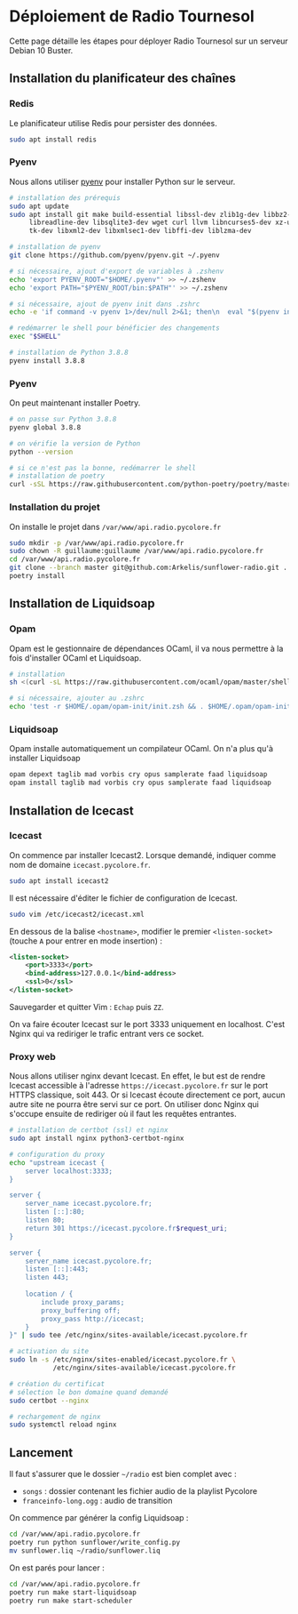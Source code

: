 # Déploiement de Radio Tournesol

Cette page détaille les étapes pour déployer Radio Tournesol sur un serveur
Debian 10 Buster.

## Installation du planificateur des chaînes

### Redis

Le planificateur utilise Redis pour persister des données.

```zsh
sudo apt install redis
```

### Pyenv

Nous allons utiliser [pyenv](https://github.com/pyenv/pyenv) pour installer
Python sur le serveur.

```zsh
# installation des prérequis
sudo apt update
sudo apt install git make build-essential libssl-dev zlib1g-dev libbz2-dev \
     libreadline-dev libsqlite3-dev wget curl llvm libncurses5-dev xz-utils \
     tk-dev libxml2-dev libxmlsec1-dev libffi-dev liblzma-dev

# installation de pyenv
git clone https://github.com/pyenv/pyenv.git ~/.pyenv

# si nécessaire, ajout d'export de variables à .zshenv
echo 'export PYENV_ROOT="$HOME/.pyenv"' >> ~/.zshenv
echo 'export PATH="$PYENV_ROOT/bin:$PATH"' >> ~/.zshenv

# si nécessaire, ajout de pyenv init dans .zshrc
echo -e 'if command -v pyenv 1>/dev/null 2>&1; then\n  eval "$(pyenv init -)"\nfi' >> ~/.zshrc

# redémarrer le shell pour bénéficier des changements
exec "$SHELL"

# installation de Python 3.8.8
pyenv install 3.8.8
```

### Pyenv

On peut maintenant installer Poetry.

```zsh
# on passe sur Python 3.8.8
pyenv global 3.8.8

# on vérifie la version de Python
python --version

# si ce n'est pas la bonne, redémarrer le shell
# installation de poetry
curl -sSL https://raw.githubusercontent.com/python-poetry/poetry/master/get-poetry.py | python
```

### Installation du projet

On installe le projet dans `/var/www/api.radio.pycolore.fr`

```zsh
sudo mkdir -p /var/www/api.radio.pycolore.fr
sudo chown -R guillaume:guillaume /var/www/api.radio.pycolore.fr
cd /var/www/api.radio.pycolore.fr
git clone --branch master git@github.com:Arkelis/sunflower-radio.git .
poetry install
```

## Installation de Liquidsoap

### Opam

Opam est le gestionnaire de dépendances OCaml, il va nous permettre à la fois
d'installer OCaml et Liquidsoap.

```zsh
# installation
sh <(curl -sL https://raw.githubusercontent.com/ocaml/opam/master/shell/install.sh)

# si nécessaire, ajouter au .zshrc
echo 'test -r $HOME/.opam/opam-init/init.zsh && . $HOME/.opam/opam-init/init.zsh > /dev/null 2> /dev/null || true' >> ~/.zshrc
```

### Liquidsoap

Opam installe automatiquement un compilateur OCaml. On n'a plus qu'à installer
Liquidsoap

```zsh
opam depext taglib mad vorbis cry opus samplerate faad liquidsoap
opam install taglib mad vorbis cry opus samplerate faad liquidsoap
```

## Installation de Icecast

### Icecast

On commence par installer Icecast2. Lorsque demandé, indiquer comme 
nom de domaine `icecast.pycolore.fr`.

```zsh
sudo apt install icecast2
```

Il est nécessaire d'éditer le fichier de configuration de Icecast.

```zsh
sudo vim /etc/icecast2/icecast.xml
```

En dessous de la balise `<hostname>`, modifier le premier `<listen-socket>`
(touche `A` pour entrer en mode insertion) :

```xml
<listen-socket>
    <port>3333</port>
    <bind-address>127.0.0.1</bind-address> 
    <ssl>0</ssl>
</listen-socket>
```

Sauvegarder et quitter Vim : `Echap` puis `ZZ`.

On va faire écouter Icecast sur le port 3333 uniquement en localhost. C'est 
Nginx qui va rediriger le trafic entrant vers ce socket.

### Proxy web

Nous allons utiliser nginx devant Icecast. En effet, le but est de rendre
Icecast accessible à l'adresse `https://icecast.pycolore.fr` sur le port
HTTPS classique, soit 443. Or si Icecast écoute directement ce port, aucun
autre site ne pourra être servi sur ce port. On utiliser donc Nginx qui
s'occupe ensuite de rediriger où il faut les requêtes entrantes.

```zsh
# installation de certbot (ssl) et nginx
sudo apt install nginx python3-certbot-nginx

# configuration du proxy
echo "upstream icecast {
    server localhost:3333;
}

server {
    server_name icecast.pycolore.fr;
    listen [::]:80;
    listen 80;
    return 301 https://icecast.pycolore.fr$request_uri;
}

server {
    server_name icecast.pycolore.fr;
    listen [::]:443;
    listen 443;
    
    location / {
        include proxy_params;
        proxy_buffering off;
        proxy_pass http://icecast;
    }
}" | sudo tee /etc/nginx/sites-available/icecast.pycolore.fr

# activation du site
sudo ln -s /etc/nginx/sites-enabled/icecast.pycolore.fr \
           /etc/nginx/sites-available/icecast.pycolore.fr

# création du certificat
# sélection le bon domaine quand demandé
sudo certbot --nginx

# rechargement de nginx
sudo systemctl reload nginx
```


## Lancement

Il faut s'assurer que le dossier `~/radio` est bien complet avec :

- `songs` : dossier contenant les fichier audio de la playlist Pycolore
- `franceinfo-long.ogg` : audio de transition

On commence par générer la config Liquidsoap :

```zsh
cd /var/www/api.radio.pycolore.fr
poetry run python sunflower/write_config.py
mv sunflower.liq ~/radio/sunflower.liq
```

On est parés pour lancer :

```zsh
cd /var/www/api.radio.pycolore.fr
poetry run make start-liquidsoap
poetry run make start-scheduler
```
